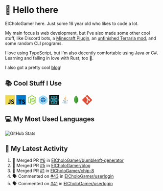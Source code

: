 # 👋 Hello there

ElCholoGamer here. Just some 16 year old who likes to code a lot.

My main focus is web development, but I've also made some other cool stuff, like Discord bots, a [Minecraft Plugin](https://www.spigotmc.org/resources/userlogin.80669/), an [unfinished Terraria mod](https://github.com/ElCholoGamer/GamerClass), and some random CLI programs.

I love using TypeScript, but I'm also decently comfortable using Java or C#. Learning and falling in love with Rust, too 🦀.

I also got a pretty cool [blog](https://blog.elchologamer.me/)!

## 📚 Cool Stuff I Use

![JavaScript](https://raw.githubusercontent.com/ElCholoGamer/ElCholoGamer/master/icons/javascript.png)
![TypeScript](https://raw.githubusercontent.com/ElCholoGamer/ElCholoGamer/master/icons/typescript.png)
![Node.js](https://raw.githubusercontent.com/ElCholoGamer/ElCholoGamer/master/icons/node.png)
![Webpack](https://raw.githubusercontent.com/ElCholoGamer/ElCholoGamer/master/icons/webpack.png)
![React](https://raw.githubusercontent.com/ElCholoGamer/ElCholoGamer/master/icons/react.png)
![Java](https://raw.githubusercontent.com/ElCholoGamer/ElCholoGamer/master/icons/java.png)
![MongoDB](https://raw.githubusercontent.com/ElCholoGamer/ElCholoGamer/master/icons/mongodb.png)
![Git](https://raw.githubusercontent.com/ElCholoGamer/ElCholoGamer/master/icons/git.png)

## 💻 My Most Used Languages

![GitHub Stats](https://github-readme-stats.vercel.app/api/top-langs?username=ElCholoGamer&theme=tokyonight)

## 📰 My Latest Activity

<!--START_SECTION:activity-->

1. 🎉 Merged PR [#6](https://github.com/ElCholoGamer/bumblenft-generator/pull/6) in [ElCholoGamer/bumblenft-generator](https://github.com/ElCholoGamer/bumblenft-generator)
2. 🎉 Merged PR [#5](https://github.com/ElCholoGamer/blog/pull/5) in [ElCholoGamer/blog](https://github.com/ElCholoGamer/blog)
3. 🎉 Merged PR [#1](https://github.com/ElCholoGamer/chip-8/pull/1) in [ElCholoGamer/chip-8](https://github.com/ElCholoGamer/chip-8)
4. 🗣 Commented on [#43](https://github.com/ElCholoGamer/userlogin/issues/43) in [ElCholoGamer/userlogin](https://github.com/ElCholoGamer/userlogin)
5. 🗣 Commented on [#41](https://github.com/ElCholoGamer/userlogin/issues/41) in [ElCholoGamer/userlogin](https://github.com/ElCholoGamer/userlogin)
<!--END_SECTION:activity-->
